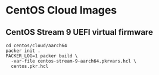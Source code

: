 # CentOS Cloud Images

## CentOS Stream 9 UEFI virtual firmware

```
cd centos/cloud/aarch64
packer init .
PACKER_LOG=1 packer build \
  -var-file centos-stream-9-aarch64.pkrvars.hcl \
  centos.pkr.hcl
```
